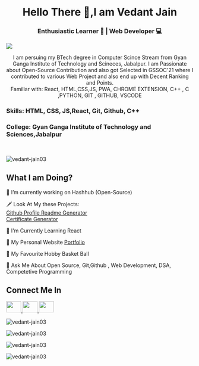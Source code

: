 <h1 align="center">Hello There 🤙,I am Vedant Jain </h1>

<h3 align="center"> Enthusiastic Learner 📖 | Web Developer 💻 </h3>


![](https://raw.githubusercontent.com/halfrost/halfrost/master/icons/header_.png)


<p align="center"> I am persuing my BTech degree in Computer Scince Stream from Gyan Ganga Institute of Technology and Scineces, Jabalpur. I am Passionate about Open-Source Contribution and also got Selected in GSSOC'21 where I contributed to various Web Project and also end up with Decent Ranking and Points.<br />
Familiar with: React, HTML,CSS,JS, PWA, CHROME EXTENSION, C++ , C ,PYTHON, GIT , GITHUB, VSCODE
</p>

<h3> Skills: HTML, CSS, JS,React, Git, Github, C++</h3>

<h3> College: Gyan Ganga Institute of Technology and Sciences,Jabalpur </h3> <br />

<p align="left"> <img src="https://komarev.com/ghpvc/?username=vedant-jain03&label=Profile%20views&color=0e75b6&style=flat" alt="vedant-jain03"> </p>

<h2 align="left"> What I am Doing? </h2>

🚧 I’m currently working on Hashhub (Open-Source)

🗡️ Look At My these Projects: <br />
[Github Profile Readme Generator](https://github.com/vedant-jain03/Github-Profile-Readme-Generator/)
<br />
[Certificate Generator](https://vedant-jain03.github.io/certificate-generator/)

📑 I'm Currently Learning React 

🏴󠁧󠁢󠁷󠁬󠁳󠁿 My Personal Website [Portfolio](https://vedant-jain03.github.io/portfolio/) 

🏅 My Favourite Hobby Basket Ball

📣 Ask Me About Open Source, Git,Github , Web Development, DSA, Competetive Programming


<h2>Connect Me In</h2>

<a href="https://www.codechef.com/users/vedant_jain09" target="black" alt=URL> <img src= 'https://cdn.jsdelivr.net/npm/simple-icons@3.0.1/icons/codechef.svg' height="30" width="40" /> </a><a href="https://www.instagram.com/me_vj07/?igshid=c94xu5jlash9" target="black" alt=Ig url> <img src= 'https://cdn.jsdelivr.net/npm/simple-icons@3.0.1/icons/instagram.svg' height="30" width="40" /> </a><a href="https://www.linkedin.com/in/vedant-jain-781006145" target="black" alt=Linkedin > <img src= 'https://cdn.jsdelivr.net/npm/simple-icons@3.0.1/icons/linkedin.svg' height="30" width="40" /> </a>

<p align="left"> <img src="https://github-profile-trophy.vercel.app/?username=vedant-jain03" alt="vedant-jain03"> </p>

<p align="left"> <img src="https://github-readme-streak-stats.herokuapp.com/?user=vedant-jain03&" alt="vedant-jain03" > </p>

<p align="left"> <img src="https://github-readme-stats.vercel.app/api/top-langs?username=vedant-jain03&show_icons=true&locale=en&layout=compact" alt="vedant-jain03" > </p>

<p align="left"> <img src="https://github-readme-stats.vercel.app/api?username=vedant-jain03&show_icons=true&locale=en" alt="vedant-jain03" ></p>
